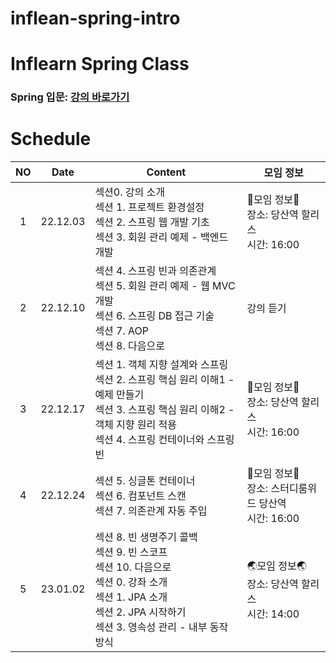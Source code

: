 # inflean-spring-intro

# Inflearn Spring Class

### Spring 입문: [강의 바로가기](https://www.inflearn.com/course/%EC%8A%A4%ED%94%84%EB%A7%81-%EC%9E%85%EB%AC%B8-%EC%8A%A4%ED%94%84%EB%A7%81%EB%B6%80%ED%8A%B8/dashboard)

# Schedule

| NO  |   Date   | Content                                                                                                                                                                        | 모임 정보                                                 |
| :-: | :------: | ------------------------------------------------------------------------------------------------------------------------------------------------------------------------------ | --------------------------------------------------------- |
|  1  | 22.12.03 | 섹션0. 강의 소개<br>섹션 1. 프로젝트 환경설정<br>섹션 2. 스프링 웹 개발 기초<br>섹션 3. 회원 관리 예제 - 백엔드 개발                                                           | 🤜모임 정보🤛<br>장소: 당산역 할리스<br>시간: 16:00       |
|  2  | 22.12.10 | 섹션 4. 스프링 빈과 의존관계<br>섹션 5. 회원 관리 예제 - 웹 MVC 개발<br>섹션 6. 스프링 DB 접근 기술<br>섹션 7. AOP<br>섹션 8. 다음으로<br>                                     | 강의 듣기                                                 |
|  3  | 22.12.17 | 섹션 1. 객체 지향 설계와 스프링<br>섹션 2. 스프링 핵심 원리 이해1 - 예제 만들기<br>섹션 3. 스프링 핵심 원리 이해2 - 객체 지향 원리 적용<br>섹션 4. 스프링 컨테이너와 스프링 빈 | 🤜모임 정보🤛<br>장소: 당산역 할리스<br>시간: 16:00       |
|  4  | 22.12.24 | 섹션 5. 싱글톤 컨테이너<br>섹션 6. 컴포넌트 스캔<br>섹션 7. 의존관계 자동 주입                                                                                                 | 🎄모임 정보🎄<br>장소: 스터디룸위드 당산역<br>시간: 16:00 |
|  5  | 23.01.02 | 섹션 8. 빈 생명주기 콜백<br>섹션 9. 빈 스코프<br>섹션 10. 다음으로<br>섹션 0. 강좌 소개<br>섹션 1. JPA 소개<br>섹션 2. JPA 시작하기<br>섹션 3. 영속성 관리 - 내부 동작 방식    | 🌏모임 정보🌏<br>장소: 당산역 할리스<br>시간: 14:00       |
